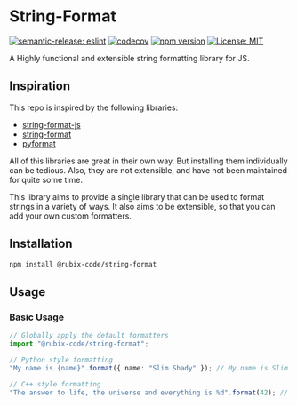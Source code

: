 # String-Format
[![semantic-release: eslint](https://img.shields.io/badge/semantic--release-eslint-e10079?logo=semantic-release)](https://github.com/semantic-release/semantic-release)
[![codecov](https://codecov.io/gh/rubix-code/string-format/graph/badge.svg?token=0CM91KRJW6)](https://codecov.io/gh/rubix-code/string-format)
[![npm version](https://badge.fury.io/js/%40rubix-code%2Fstring-format.svg)](https://badge.fury.io/js/%40rubix-code%2Fstring-format)
[![License: MIT](https://img.shields.io/badge/License-MIT-yellow.svg)](https://opensource.org/licenses/MIT)

A Highly functional and extensible string formatting library for JS.

## Inspiration
This repo is inspired by the following libraries:
- [string-format-js](https://github.com/tmaeda1981jp/string-format-js)
- [string-format](https://github.com/davidchambers/string-format)
- [pyformat](https://github.com/tamzinblake/pyformat)

All of this libraries are great in their own way. But installing them individually can be tedious. Also, they are not extensible, and have not been maintained for quite some time.

This library aims to provide a single library that can be used to format strings in a variety of ways. It also aims to be extensible, so that you can add your own custom formatters.

## Installation
```bash
npm install @rubix-code/string-format
```
## Usage

### Basic Usage
```ts
// Globally apply the default formatters
import "@rubix-code/string-format";

// Python style formatting
"My name is {name}".format({ name: "Slim Shady" }); // My name is Slim Shady

// C++ style formatting
"The answer to life, the universe and everything is %d".format(42); // The answer to life, the universe and everything is 42
```

